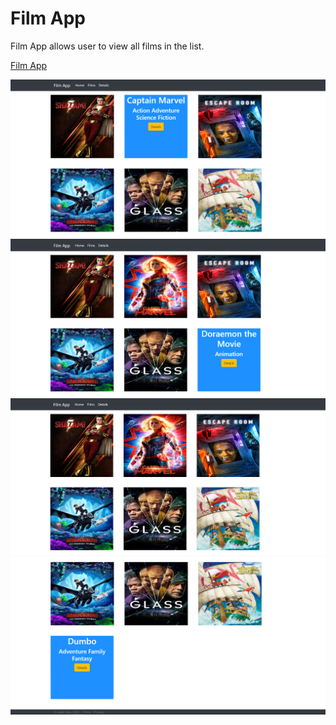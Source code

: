 # Film App

Film App allows user to view all films in the list.

[Film App](http://AdelKalu.github.io/Film-App)


![](Images/1.png)
![](Images/2.png)
![](Images/3.png)
![](Images/4.png)